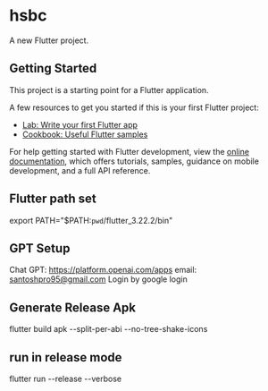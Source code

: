 # hsbc

A new Flutter project.

## Getting Started

This project is a starting point for a Flutter application.

A few resources to get you started if this is your first Flutter project:

- [Lab: Write your first Flutter app](https://docs.flutter.dev/get-started/codelab)
- [Cookbook: Useful Flutter samples](https://docs.flutter.dev/cookbook)

For help getting started with Flutter development, view the
[online documentation](https://docs.flutter.dev/), which offers tutorials,
samples, guidance on mobile development, and a full API reference.

## Flutter path set

export PATH="$PATH:`pwd`/flutter_3.22.2/bin"

## GPT Setup
Chat GPT: https://platform.openai.com/apps
email: santoshpro95@gmail.com
Login by google login

## Generate Release Apk

flutter build apk --split-per-abi --no-tree-shake-icons

## run in release mode

flutter run --release --verbose